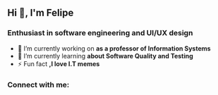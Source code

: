 <h2>Hi 👋, I'm Felipe</h2>
<h3>Enthusiast in software engineering and UI/UX design</h3>

- 🔭 I’m currently working on **as a professor of Information Systems**
- 🌱 I’m currently learning **about Software Quality and Testing**
- ⚡ Fun fact **,I love I.T memes**

<h3>Connect with me:</h3>
<p align="left">
</p>

